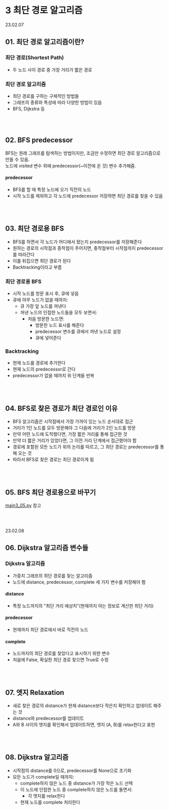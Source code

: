 # 3 최단 경로 알고리즘

23.02.07

## 01. 최단 경로 알고리즘이란?

### 최단 경로(Shortest Path)
- 두 노드 사이 경로 중 가장 거리가 짧은 경로

### 최단 경로 알고리즘
- 최단 경로를 구하는 구체적인 방법들
- 그래프의 종류와 특성에 따라 다양한 방법이 있음
- BFS, Dijkstra 등

<br/><br/>

## 02. BFS predecessor
BFS는 원래 그래프를 탐색하는 방법이지만, 조금만 수정하면 최단 경로 알고리즘으로 만들 수 있음.  
노드에 visited 변수 외에 predecessor(~이전에 온 것) 변수 추가해줌.  
#### predecessor
- BFS를 할 때 특정 노드에 오기 직전의 노드  
- 시작 노드를 제외하고 각 노드에 predecessor 저장하면 최단 경로를 찾을 수 있음

<br/><br/>

## 03. 최단 경로용 BFS
- BFS를 하면서 각 노드가 어디에서 왔는지 predecessor를 저장해준다
- 원하는 경로의 시작점과 종착점이 주어지면, 종착점부터 시작점까지 predecessor를 따라간다
- 이를 뒤집으면 최단 경로가 된다
- Backtracking이라고 부름

### 최단 경로용 BFS
- 시작 노드를 방문 표시 후, 큐에 넣음
- 큐에 아무 노드가 없을 때까지:
  - 큐 가장 앞 노드를 꺼낸다
  - 꺼낸 노드의 인접한 노드들을 모두 보면서:
    - 처음 방문한 노드면:
      - 방문한 노드 표시를 해준다
      - predecessor 변수를 큐에서 꺼낸 노드로 설정
      - 큐에 넣어준다

### Backtracking
- 현재 노드를 경로에 추가한다
- 현재 노드의 predecessor로 간다
- predecessor가 없을 때까지 위 단계들 반복

<br/><br/>

## 04. BFS로 찾은 경로가 최단 경로인 이유
- BFS 알고리즘은 시작점에서 가장 가까이 있는 노드 순서대로 접근  
- 거리가 1인 노드를 모두 방문해야 그 다음에 거리가 2인 노드를 방문
- 만약 어떤 노드에 도착했다면, 가장 짧은 거리를 통해 접근한 것
- 만약 더 짧은 거리가 있었다면, 그 이전 거리 단계에서 접근했어야 함
- 경로에 포함된 모든 노드가 위의 논리를 따르고, 그 최단 경로는 predecessor를 통해 오는 것
- 따라서 BFS로 찾은 경로는 최단 경로이게 됨

<br/><br/>

## 05. BFS 최단 경로용으로 바꾸기

[main3_05.py](https://github.com/jaehyun-dev/Today-I-Learned/blob/55c068892341b71a5d695e918682c1072fa0d55e/Data%20Structure/3%20Graph/3%20Shortest%20Path%20Algorithm/main3_05.py) 참고

<br/><br/>

23.02.08

## 06. Dijkstra 알고리즘 변수들

### Dijkstra 알고리즘
- 가중치 그래프의 최단 경로를 찾는 알고리즘
- 노드에 distance, predecessor, complete 세 가지 변수를 저장해야 함

#### distance
- 특정 노드까지의 "최단 거리 예상치"(현재까지 아는 정보로 계산한 최단 거리)

#### predecessor
- 현재까지 최단 경로에서 바로 직전의 노드

#### complete
- 노드까지의 최단 경로를 찾았다고 표시하기 위한 변수
- 처음에 False, 확실한 최단 경로 찾으면 True로 수정

<br/><br/>

## 07. 엣지 Relaxation
- 새로 찾은 경로의 distance가 현재 distance보다 작은지 확인하고 업데이트 해주는 것
- distance와 predecessor를 업데이트
- A와 B 사이의 엣지를 확인해서 업데이트하면, 엣지 (A, B)를 relax한다고 표현

<br/><br/>

## 08. Dijkstra 알고리즘
- 시작점의 distance를 0으로, predecessor를 None으로 초기화
- 모든 노드가 complete일 때까지:
  - complete하지 않은 노드 중 distance가 가장 작은 노드 선택
  - 이 노드에 인접한 노드 중 complete하지 않은 노드를 돌면서:
    - 각 엣지를 relax한다
  - 현재 노드를 complete 처리한다
